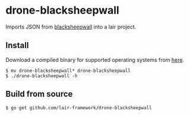 # drone-blacksheepwall
Imports JSON from [blacksheepwall](https://github.com/tomsteele/blacksheepwall) into a lair project.

## Install
Download a compiled binary for supported operating systems from [here](https://github.com/lair-framework/drone-blacksheepwall/releases/latest).

```
$ mv drone-blacksheepwall* drone-blacksheepwall
$ ./drone-blacksheepwall -h
```

## Build from source
```
$ go get github.com/lair-framework/drone-blacksheepwall
```
